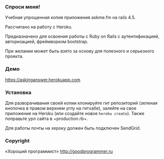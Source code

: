 ### Спроси меня!

Учебная упрощенная копия приложения askme.fm на rails 4.5.

Рассчитано на работу с Heroku.

Предназначено для освоения работы с Ruby on Rails с аутентификацией, авторизацией, фреймворком bootstrap.

При желании может быть взято за основу для полезного и серьезного проекта.

### Демо

https://askinganswer.herokuapp.com

### Установка

Для разворачивания своей копии клонируйте гит репозиторий (зеленая кнопочка в правом верхнем углу на гитхабе), залейте на свое приложение на Heroku (или создайте новое <code>heroku create</code>). Также поправьте урл сайта в +production.rb+.

Для работы почты на хероку должен быть подключен SendGrid.

### Copyright

«Хороший программист»
http://goodprogrammer.ru
